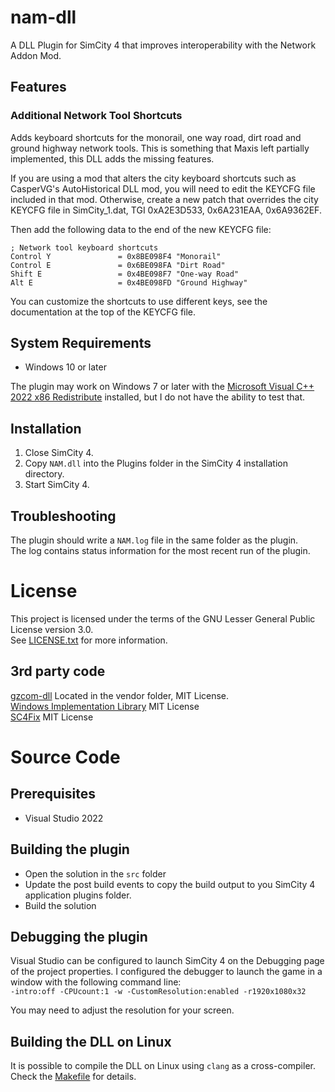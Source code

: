 # nam-dll

A DLL Plugin for SimCity 4 that improves interoperability with the Network Addon Mod.

## Features

### Additional Network Tool Shortcuts

Adds keyboard shortcuts for the monorail, one way road, dirt road and ground highway network tools.
This is something that Maxis left partially implemented, this DLL adds the missing features.

If you are using a mod that alters the city keyboard shortcuts such as CasperVG's AutoHistorical DLL mod, you will need to edit the KEYCFG
file included in that mod.
Otherwise, create a new patch that overrides the city KEYCFG file in SimCity_1.dat, TGI 0xA2E3D533, 0x6A231EAA, 0x6A9362EF.    

Then add the following data to the end of the new KEYCFG file:

```
; Network tool keyboard shortcuts
Control Y               = 0x8BE098F4 "Monorail"
Control E               = 0x6BE098FA "Dirt Road"
Shift E                 = 0x4BE098F7 "One-way Road"
Alt E                   = 0x4BE098FD "Ground Highway"
```

You can customize the shortcuts to use different keys, see the documentation at the top of the KEYCFG file.

## System Requirements

* Windows 10 or later

The plugin may work on Windows 7 or later with the [Microsoft Visual C++ 2022 x86 Redistribute](https://aka.ms/vs/17/release/vc_redist.x86.exe) installed, but I do not have the ability to test that.

## Installation

1. Close SimCity 4.
2. Copy `NAM.dll` into the Plugins folder in the SimCity 4 installation directory.
3. Start SimCity 4.

## Troubleshooting

The plugin should write a `NAM.log` file in the same folder as the plugin.    
The log contains status information for the most recent run of the plugin.

# License

This project is licensed under the terms of the GNU Lesser General Public License version 3.0.    
See [LICENSE.txt](LICENSE.txt) for more information.

## 3rd party code

[gzcom-dll](https://github.com/nsgomez/gzcom-dll/tree/master) Located in the vendor folder, MIT License.    
[Windows Implementation Library](https://github.com/microsoft/wil) MIT License    
[SC4Fix](https://github.com/nsgomez/sc4fix) MIT License

# Source Code

## Prerequisites

* Visual Studio 2022

## Building the plugin

* Open the solution in the `src` folder
* Update the post build events to copy the build output to you SimCity 4 application plugins folder.
* Build the solution

## Debugging the plugin

Visual Studio can be configured to launch SimCity 4 on the Debugging page of the project properties.
I configured the debugger to launch the game in a window with the following command line:    
`-intro:off -CPUcount:1 -w -CustomResolution:enabled -r1920x1080x32`

You may need to adjust the resolution for your screen.

## Building the DLL on Linux

It is possible to compile the DLL on Linux using `clang` as a cross-compiler.
Check the [Makefile](Makefile) for details.
